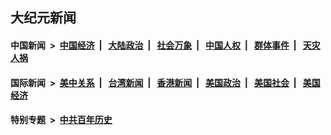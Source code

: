 ## 大纪元新闻

#### 中国新闻 &nbsp;>&nbsp; [中国经济](indexes/ncid283/README.md?11240045) &nbsp;| &nbsp; [大陆政治](indexes/ncid277/README.md?11240045) &nbsp;| &nbsp; [社会万象](indexes/ncid282/README.md?11240045) &nbsp;| &nbsp; [中国人权](indexes/ncid278/README.md?11240045) &nbsp;| &nbsp; [群体事件](indexes/ncid279/README.md?11240045) &nbsp;| &nbsp; [天灾人祸](indexes/ncid280/README.md?11240045)

#### 国际新闻 &nbsp;>&nbsp; [美中关系](indexes/nf1412576/README.md?11240045) &nbsp;| &nbsp; [台湾新闻](indexes/ncid1349361/README.md?11240045) &nbsp;| &nbsp; [香港新闻](indexes/ncid1349362/README.md?11240045) &nbsp;| &nbsp; [美国政治](indexes/ncid1078159/README.md?11240045) &nbsp;| &nbsp; [美国社会](indexes/ncid1078160/README.md?11240045) &nbsp;| &nbsp; [美国经济](indexes/ncid1078158/README.md?11240045)

#### 特别专题 &nbsp;>&nbsp; [中共百年历史](https://github.com/epoch-news/epoch-special/blob/master/README.md?11240045)  
